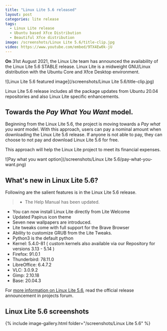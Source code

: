 ```yaml
---
title: "Linux Lite 5.6 released"
layout: post
categories: lite release
tags: 
  - Linux Lite release
  - Ubuntu based Xfce Distribution
  - Beautiful Xfce distribution
image: /screenshots/Linux Lite 5.6/title-clip.jpg
video: https://www.youtube.com/embed/9TX4Ew0k-jU
---
```


**On** 31st August 2021, the Linux Lite team has announced the availability of the Linux Lite 5.6 STABLE release. Linux Lite is a midweight GNU/Linux distribution with the Ubuntu Core and Xfce Desktop environment.

![Linux Lite 5.6 featured image](/screenshots/Linux Lite 5.6/title-clip.jpg)

Linux Lite 5.6 release includes all the package updates from Ubuntu 20.04 repositories and also Linux Lite specific enhancements.

## Towards the *Pay What You Want* model.
Beginning from the Linux Lite 5.6, the project is moving towards a *Pay what you want* model. With this approach, users can pay a nominal amount when downloading the Linux Lite 5.6 release. If anyone is not able to pay, they can choose to not pay and download Linux Lite 5.6 for free.

This approach will help the Linux Lite project to meet its financial expenses.

![Pay what you want option](/screenshots/Linux Lite 5.6/pay-what-you-want.png)

## What's new in Linux Lite 5.6?

Following are the salient features is in the Linux Lite 5.6 release.

> - The Help Manual has been updated.
- You can now install Linux Lite directly from Lite Welcome
- Updated Papirus icon theme
- Seven new wallpapers are introduced.
- Lite tweaks come with full support for the Brave Browser
- Ability to customize GRUB from the Lite Tweaks.
- Python3 is the default python
- Kernel: 5.4.0-81 ( custom kernels also available via our Repository for versions 3.13 - 5.14 )
- Firefox: 91.0.1
- Thunderbird: 78.11.0
- LibreOffice: 6.4.7.2
- VLC: 3.0.9.2
- Gimp: 2.10.18
- Base: 20.04.3

For [more information on Linux Lite 5.6](https://www.linuxliteos.com/forums/release-announcements/linux-lite-5-6-final-released/), read the official release announcement in projects forum.

## Linux Lite 5.6 screenshots
{% include image-gallery.html folder="/screenshots/Linux Lite 5.6" %}

